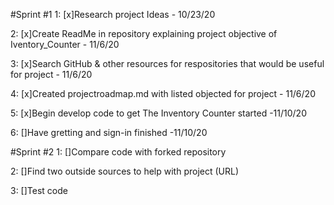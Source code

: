 #Sprint #1
1: [x]Research project Ideas - 10/23/20

2: [x]Create ReadMe in repository explaining project objective of Iventory_Counter - 11/6/20

3: [x]Search GitHub & other resources for respositories that would be useful for project - 11/6/20

4: [x]Created projectroadmap.md with listed objected for project - 11/6/20

5: [x]Begin develop code to get The Inventory Counter started -11/10/20

6: []Have gretting and sign-in finished -11/10/20     

#Sprint #2
1: []Compare code with forked repository

2: []Find two outside sources to help with project (URL)

3: []Test code 
